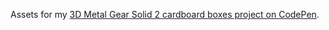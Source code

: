 Assets for my [3D Metal Gear Solid 2 cardboard boxes project on CodePen](https://codepen.io/RaduBratan/pen/bGqbqxJ).
